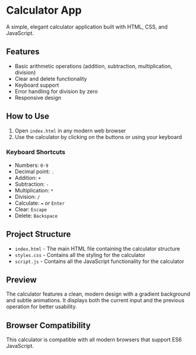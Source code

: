 # Calculator App

A simple, elegant calculator application built with HTML, CSS, and JavaScript.

## Features

- Basic arithmetic operations (addition, subtraction, multiplication, division)
- Clear and delete functionality
- Keyboard support
- Error handling for division by zero
- Responsive design

## How to Use

1. Open `index.html` in any modern web browser
2. Use the calculator by clicking on the buttons or using your keyboard

### Keyboard Shortcuts

- Numbers: `0-9`
- Decimal point: `.`
- Addition: `+`
- Subtraction: `-`
- Multiplication: `*`
- Division: `/`
- Calculate: `=` or `Enter`
- Clear: `Escape`
- Delete: `Backspace`

## Project Structure

- `index.html` - The main HTML file containing the calculator structure
- `styles.css` - Contains all the styling for the calculator
- `script.js` - Contains all the JavaScript functionality for the calculator

## Preview

The calculator features a clean, modern design with a gradient background and subtle animations. It displays both the current input and the previous operation for better usability.

## Browser Compatibility

This calculator is compatible with all modern browsers that support ES6 JavaScript. 
